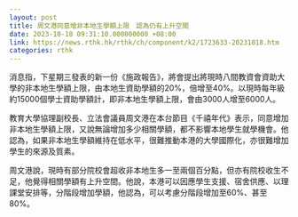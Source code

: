 ```yaml
---
layout: post
title: 周文港同意增非本地生學額上限　認為仍有上升空間
date: 2023-10-18 09:31:10.000000000 +08:00
link: https://news.rthk.hk/rthk/ch/component/k2/1723633-20231018.htm
categories: rthk
---
```


消息指，下星期三發表的新一份《施政報告》，將會提出將現時八間教資會資助大學的非本地生學額上限，由本地生資助學額的20%，倍增至40%。以現時每年級約15000個學士資助學額計，即非本地生學額上限，會由3000人增至6000人。

教育大學協理副校長、立法會議員周文港在本台節目《千禧年代》表示，同意增加非本地生學額上限，又說無論增加多少相關學額，都不影響本地學生就學機會。他認為，如果非本地生學額維持在低水平，很難推動本港的大學國際化，亦很難增加學生的來源及質素。

周文港說，現時有部分院校會超收非本地生多一至兩個百分點，但亦有院校收生不足，他覺得相關學額有上升空間。他說，本港可以因應學生支援、宿舍供應、以理課堂安排等，分階段增加學額，他認為，可以考慮分階段增加至60%、甚至80%。
